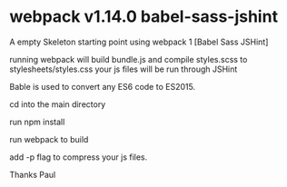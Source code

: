 # webpack v1.14.0 babel-sass-jshint
A empty Skeleton starting point using webpack 1 [Babel Sass JSHint]

running webpack will build bundle.js and compile styles.scss to stylesheets/styles.css 
your js files will be run through JSHint 

Bable is used to convert any ES6 code to ES2015.

cd into the main directory 

run npm install

run webpack to build

add -p flag to compress your js files.

Thanks Paul
